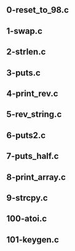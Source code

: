 ## 0-reset_to_98.c 
## 1-swap.c 
## 2-strlen.c 
## 3-puts.c 
## 4-print_rev.c 
## 5-rev_string.c 
## 6-puts2.c 
## 7-puts_half.c 
## 8-print_array.c 
## 9-strcpy.c  
## 100-atoi.c 
## 101-keygen.c 
